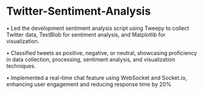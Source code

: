 # Twitter-Sentiment-Analysis
• Led the development sentiment analysis script using Tweepy to collect Twitter data, TextBlob for sentiment analysis,
and Matplotlib for visualization.

• Classified tweets as positive, negative, or neutral, showcasing proficiency in data collection, processing, sentiment
analysis, and visualization techniques.

• Implemented a real-time chat feature using WebSocket and Socket.io, enhancing user engagement and reducing
response time by 20%
